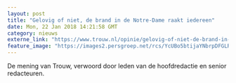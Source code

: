 ```yaml
---
layout: post
title: "Gelovig of niet, de brand in de Notre-Dame raakt iedereen"
date: Mon, 22 Jan 2018 14:21:58 GMT
category: nieuws
externe_link: "https://www.trouw.nl/opinie/gelovig-of-niet-de-brand-in-de-notre-dame-raakt-iedereen~a21d8c12/"
feature_image: "https://images2.persgroep.net/rcs/YcUBo5btijaYNbrpDFGLRpjxoU4/diocontent/145690384/_focus/0.56/0.52/_fill/230/230?appId=e9b4e2a1869038ffcaf318a6d1463b0b&quality=0.9&format=jpeg"
---
```


De mening van Trouw, verwoord door leden van de hoofdredactie en senior redacteuren.
